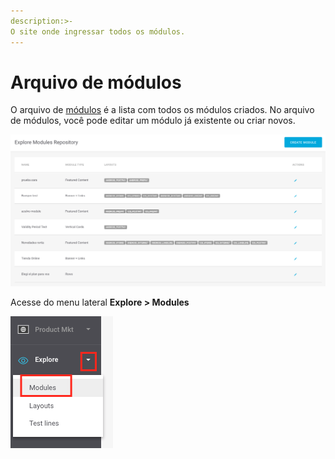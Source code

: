 ```yaml
---
description:>-
O site onde ingressar todos os módulos.
---
```


# Arquivo de módulos

O arquivo de [módulos](./) é a lista com todos os módulos criados. No arquivo de módulos, você pode editar um módulo já existente ou criar novos.

![](../.gitbook/assets/image%20%2864%29.png)

Acesse do menu lateral **Explore > Modules** 

![](../.gitbook/assets/image%20%2833%29.png)

